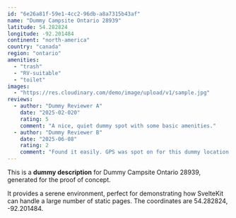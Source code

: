```yaml
---
id: "6e26a81f-59e1-4cc2-96db-a8a7315b43af"
name: "Dummy Campsite Ontario 28939"
latitude: 54.282824
longitude: -92.201484
continent: "north-america"
country: "canada"
region: "ontario"
amenities:
  - "trash"
  - "RV-suitable"
  - "toilet"
images:
  - "https://res.cloudinary.com/demo/image/upload/v1/sample.jpg"
reviews:
  - author: "Dummy Reviewer A"
    date: "2025-02-020"
    rating: 5
    comment: "A nice, quiet dummy spot with some basic amenities."
  - author: "Dummy Reviewer B"
    date: "2025-06-08"
    rating: 2
    comment: "Found it easily. GPS was spot on for this dummy location."
---
```


This is a **dummy description** for Dummy Campsite Ontario 28939, generated for the proof of concept.

It provides a serene environment, perfect for demonstrating how SvelteKit can handle a large number of static pages. The coordinates are 54.282824, -92.201484.
